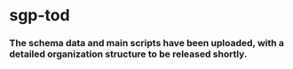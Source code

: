 # sgp-tod

### The schema data and main scripts have been uploaded, with a detailed organization structure to be released shortly.
